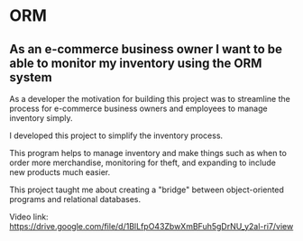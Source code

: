 # ORM

## As an e-commerce business owner I want to be able to monitor my inventory using the ORM system

As a developer the motivation for building this project was to streamline the process for e-commerce business 
owners and employees to manage inventory simply.

I developed this project to simplify the inventory process.

This program helps to manage inventory and make things such as when to order
more merchandise, monitoring for theft, and expanding to include new products much easier.

This project taught me about creating a "bridge" between object-oriented programs and relational databases.

Video link: https://drive.google.com/file/d/1BlLfpO43ZbwXmBFuh5gDrNU_y2al-ri7/view